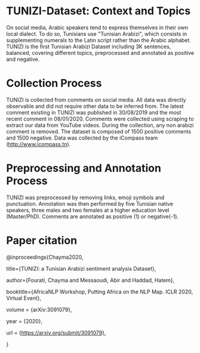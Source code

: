 # TUNIZI-Dataset: Context and Topics
On social media, Arabic speakers tend to express themselves in their own local dialect. To do so,
Tunisians use "Tunisian Arabizi", which consists in supplementing numerals to the Latin script rather
than the Arabic alphabet. 
TUNIZI is the first Tunisian Arabizi Dataset including 3K sentences, balanced, covering different topics, preprocessed and annotated as positive and negative.
# Collection Process
TUNIZI is collected from comments on social media.
All data was directly observable and did not require other data to be inferred from.
The latest comment existing in TUNIZI was published in 30/08/2019 and the most recent comment in 08/01/2020.
Comments were collected using scraping to extract our data from YouTube videos.
During the collection, any non arabizi comment is removed. 
The dataset is composed of 1500 positive comments and 1500 negative.
Data was collected by the iCompass team (http://www.icompass.tn).

# Preprocessing and Annotation Process
TUNIZI was preprocessed by removing links, emoji symbols and punctuation.
Annotation was then performed by five Tunisian native speakers, three males and two females at a higher education level (Master/PhD). 
Comments are annotated as positive (1) or negative(-1).


# Paper citation

@inproceedings{Chayma2020, 

title={TUNIZI: a Tunisian Arabizi sentiment analysis Dataset},

author={Fourati, Chayma and Messaoudi, Abir and Haddad, Hatem},

booktitle={AfricaNLP Workshop, Putting Africa on the NLP Map. ICLR 2020, Virtual Event},

volume    = {arXiv:3091079},

year      = {2020},

url       = {https://arxiv.org/submit/3091079},

}
